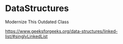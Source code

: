 # DataStructures
Modernize This Outdated Class

https://www.geeksforgeeks.org/data-structures/linked-list/#singlyLinkedList